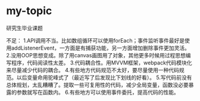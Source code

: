 # my-topic
研究生毕业课题

不足：
1.API调用不当。比如数组循环可以使用forEach；事件监听事件最好是使用addListenerEvent，一方面是有捕获功能，另一方面增加删除事件更加灵活。
2.没用OOP思想变成。除了用canvas画图用了对象，其他更多时候用过程思想编写程序，代码阅读性太差。
3.代码耦合性。用MVVM框架，webpack代码模块化来尽量减少代码的耦合。
4.有些地方代码规范不太好，要尽量使用一种代码规范。以后变量命用驼峰式了（最近写了后发现比下划线的好看）。
5.写代码前没有总体规划，太乱糟糟了。提取一些可复用性的代码，减少全局变量，函数没必要暴露的参数就写在函数内。
6.有些地方可以使用事件委托，提高代码的性能。
